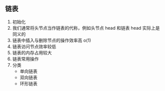 ## 链表
1. 初始化
2. 我们通常将头节点当作链表的代称，例如头节点 head 和链表 head 实际上是同义的
3. 链表中插入与删除节点的操作效率高 o(1)
4. 链表访问节点效率较低
5. 链表的内存占用较大
6. 链表常用操作
7. 分类
    - 单向链表
    - 双向链表
    - 环形链表
